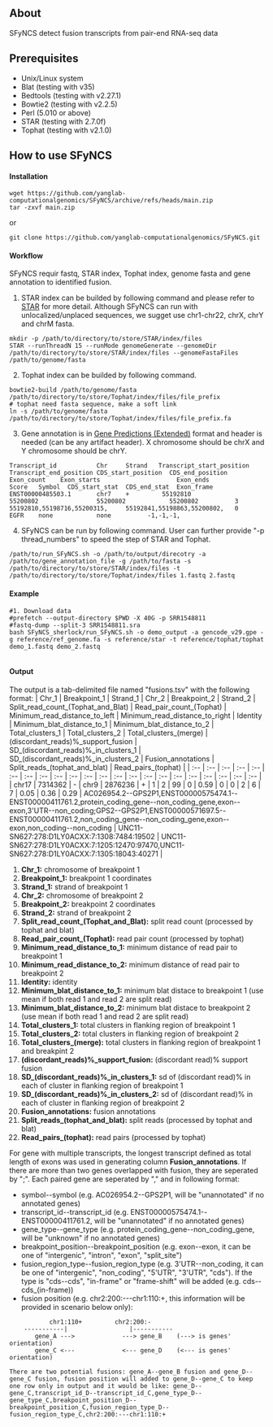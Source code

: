 ## About
SFyNCS detect fusion transcripts from pair-end RNA-seq data

## Prerequisites
- Unix/Linux system
- Blat (testing with v35)
- Bedtools (testing with v2.27.1)
- Bowtie2 (testing with v2.2.5)
- Perl (5.010 or above)
- STAR (testing with 2.7.0f)
- Tophat (testing with v2.1.0)

## How to use SFyNCS
#### Installation
```
wget https://github.com/yanglab-computationalgenomics/SFyNCS/archive/refs/heads/main.zip
tar -zxvf main.zip
```
or
```
git clone https://github.com/yanglab-computationalgenomics/SFyNCS.git
```

#### Workflow
SFyNCS requir fastq, STAR index, Tophat index, genome fasta and gene annotation to identified fusion.
1. STAR index can be builded by following command and please refer to [STAR](https://github.com/alexdobin/STAR) for more detail. Although SFyNCS can run with unlocalized/unplaced sequences, we sugget use chr1-chr22, chrX, chrY and chrM fasta.
```
mkdir -p /path/to/directory/to/store/STAR/index/files
STAR --runThreadN 15 --runMode genomeGenerate --genomeDir /path/to/directory/to/store/STAR/index/files --genomeFastaFiles /path/to/genome/fasta
```
2. Tophat index can be builded by following command.
```
bowtie2-build /path/to/genome/fasta /path/to/directory/to/store/Tophat/index/files/file_prefix
# tophat need fasta sequence, make a soft link
ln -s /path/to/genome/fasta /path/to/directory/to/store/Tophat/index/files/file_prefix.fa
```
3. Gene annotation is in [Gene Predictions (Extended)](https://genome.ucsc.edu/FAQ/FAQformat.html#format9) format and header is needed (can be any artifact header). X chromosome should be chrX and Y chromosome should be chrY.
```
Transcript_id           Chr     Strand   Transcript_start_position  Transcript_end_position CDS_start_position  CDS_end_position  Exon_count    Exon_starts                     Exon_ends                     Score   Symbol  CDS_start_stat  CDS_end_stat  Exon_frame
ENST00000485503.1       chr7    +         55192810                  55200802                55200802            55200802          3             55192810,55198716,55200315,     55192841,55198863,55200802,   0       EGFR    none            none          -1,-1,-1,
```
4. SFyNCS can be run by following command. User can further provide "-p thread_numbers" to speed the step of STAR and Tophat.
```
/path/to/run_SFyNCS.sh -o /path/to/output/direcotry -a /path/to/gene_annotation_file -g /path/to/fasta -s /path/to/directory/to/store/STAR/index/files -t /path/to/directory/to/store/Tophat/index/files 1.fastq 2.fastq
```

#### Example
```
#1. Download data
#prefetch --output-directory $PWD -X 40G -p SRR1548811
#fastq-dump --split-3 SRR1548811.sra
bash SFyNCS_sherlock/run_SFyNCS.sh -o demo_output -a gencode_v29.gpe -g reference/ref_genome.fa -s reference/star -t reference/tophat/tophat demo_1.fastq demo_2.fastq


```

#### Output
The output is a tab-delimited file named "fusions.tsv" with the following format:
| Chr_1 | Breakpoint_1 | Strand_1 | Chr_2 | Breakpoint_2 | Strand_2 | Split_read_count_(Tophat_and_Blat) | Read_pair_count_(Tophat) | Minimum_read_distance_to_left | Minimum_read_distance_to_right | Identity | Minimum_blat_distance_to_1 | Minimum_blat_distance_to_2 | Total_clusters_1 | Total_clusters_2 | Total_clusters_(merge) | (discordant_reads)%\_support_fusion | SD_(discordant_reads)%\_in_clusters_1 | SD_(discordant_reads)%\_in_clusters_2 | Fusion_annotations | Split_reads_(tophat_and_blat) | Read_pairs_(tophat) |
| :-- | :-- | :-- | :-- | :-- | :--  | :-- | :-- | :-- | :-- | :-- | :-- | :-- | :-- | :-- | :-- | :-- | :-- | :-- | :-- | :-- | :-- |
| chr17 | 7314362 | - | chr9 | 2876236 | +  | 1 | 2 | 99 | 0 | 0.59 | 0 | 0 | 2 | 6 | 7 | 0.05 | 0.36 | 0.29 | AC026954.2--GPS2P1,ENST00000575474.1--ENST00000411761.2,protein_coding_gene--non_coding_gene,exon--exon,3'UTR--non_coding;GPS2--GPS2P1,ENST00000571697.5--ENST00000411761.2,non_coding_gene--non_coding_gene,exon--exon,non_coding--non_coding | UNC11-SN627:278:D1LY0ACXX:7:1308:7484:19502 | UNC11-SN627:278:D1LY0ACXX:7:1205:12470:97470,UNC11-SN627:278:D1LY0ACXX:7:1305:18043:40271 |

1. **Chr_1:** chromosome of breakpoint 1  
2. **Breakpoint_1:** breakpoint 1 coordinates <br>
3. **Strand_1:** strand of breakpoint 1 <br>
4. **Chr_2:** chromosome of breakpoint 2  
5. **Breakpoint_2:** breakpoint 2 coordinates <br>
6. **Strand_2:** strand of breakpoint 2 <br>
7. **Split_read_count_(Tophat_and_Blat):** split read count (processed by tophat and blat) <br>
8. **Read_pair_count_(Tophat):** read pair count (processed by tophat) <br>
9. **Minimum_read_distance_to_1:** minimum distance of read pair to breakpoint 1 <br>
10. **Minimum_read_distance_to_2:** minimum distance of read pair to breakpoint 2 <br>
11. **Identity:** identity <br>
12. **Minimum_blat_distance_to_1:** minimum blat distace to breakpoint 1 (use mean if both read 1 and read 2 are split read) <br>
13. **Minimum_blat_distance_to_2:** minimum blat distace to breakpoint 2 (use mean if both read 1 and read 2 are split read) <br>
14. **Total_clusters_1:** total clusters in flanking region of breakpoint 1 <br>
15. **Total_clusters_2:** total clusters in flanking region of breakpoint 2 <br>
16. **Total_clusters_(merge):** total clusters in flanking region of breakpoint 1 and breakpint 2 <br>
17. **(discordant_reads)%\_support_fusion:** (discordant read)% support fusion <br>
18. **SD_(discordant_reads)%\_in_clusters_1:** sd of (discordant read)% in each of cluster in flanking region of breakpoint 1 <br>
19. **SD_(discordant_reads)%\_in_clusters_2:** sd of (discordant read)% in each of cluster in flanking region of breakpoint 2 <br>
20. **Fusion_annotations:** fusion annotations <br>
21. **Split_reads_(tophat_and_blat):** split reads (processed by tophat and blat) <br>
22. **Read_pairs_(tophat):** read pairs (processed by tophat) <br>

For gene with multiple transcripts, the longest transcript defined as total length of exons was used in generating column **Fusion_annotations**. If there are more than two genes overlapped with fusion, they are seperated by ";". Each paired gene are seperated by "," and in following format:
- symbol--symbol (e.g. AC026954.2--GPS2P1, will be "unannotated" if no annotated genes)
- transcript_id--transcript_id (e.g. ENST00000575474.1--ENST00000411761.2, will be "unannotated" if no annotated genes)
- gene_type--gene_type (e.g. protein_coding_gene--non_coding_gene, will be "unknown" if no annotated genes)
- breakpoint_position--breakpoint_position (e.g. exon--exon, it can be one of "intergenic", "intron", "exon", "split_site")
- fusion_region_type--fusion_region_type (e.g. 3'UTR--non_coding, it can be one of "intergenic", "non_coding", "5'UTR", "3'UTR", "cds"). If the type is "cds--cds", "in-frame" or "frame-shift" will be added (e.g. cds--cds_(in-frame)) 
- fusion position (e.g. chr2:200:---chr1:110:+, this information will be provided in scenario below only):
```
           chr1:110+         chr2:200:-
    -----------|                 |-----------
       gene_A --->             ---> gene_B    (---> is genes' orientation)
       gene_C <---             <--- gene_D    (<--- is genes' orientation)

There are two potential fusions: gene_A--gene_B fusion and gene_D--gene_C fusion, fusion position will added to gene_D--gene_C to keep one row only in output and it would be like: gene_D--gene_C,transcript_id_D--transcript_id_C,gene_type_D--gene_type_C,breakpoint_position_D--breakpoint_position_C,fusion_region_type_D--fusion_region_type_C,chr2:200:---chr1:110:+
```

